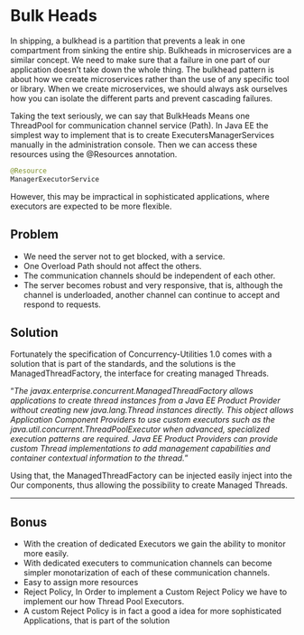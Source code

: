 # Bulk Heads

In shipping, a bulkhead is a partition that prevents a leak in one compartment from sinking the entire ship.
Bulkheads in microservices are a similar concept. We need to make sure that a failure in one part of our application doesn’t take down the whole thing. The bulkhead pattern is about how we create microservices rather than the use of any specific tool or library.
When we create microservices, we should always ask ourselves how you can isolate the different parts and prevent cascading failures.

Taking the text seriously, we can say that BulkHeads Means one ThreadPool for communication channel service (Path).
In Java EE the simplest way to implement that is to create ExecutersManagerServices manually in the administration console. Then we can access these resources using the @Resources annotation.

```Java
@Resource
ManagerExecutorService
```
However, this may be impractical in sophisticated applications, where executors are expected to be more flexible.


## Problem

* We need the server not to get blocked, with a service.
* One Overload Path should not affect the others.
* The communication channels should be independent of each other.
* The server becomes robust and very responsive, that is, although the channel is underloaded, another channel can continue to accept and respond to requests.


## Solution

Fortunately the specification of Concurrency-Utilities 1.0 comes with a solution that is part of the standards, and the solutions is the ManagedThreadFactory, the interface for creating managed Threads.

“_The javax.enterprise.concurrent.ManagedThreadFactory allows applications to create thread instances from a Java EE Product Provider without creating new java.lang.Thread instances directly. This object allows Application Component Providers to use custom executors such as the java.util.concurrent.ThreadPoolExecutor when advanced, specialized execution patterns are required.
Java EE Product Providers can provide custom Thread implementations to add management capabilities and container contextual information to the thread._”

Using that, the ManagedThreadFactory can be injected easily inject into the Our components, thus allowing the possibility to create Managed Threads.

---
## Bonus
* With the creation of dedicated Executors we gain the ability to monitor more easily.
* With dedicated executers to communication channels can become simpler monotarization of each of these communication channels.
* Easy to assign more resources
* Reject Policy, In Order to implement a Custom Reject Policy we have to implement our how Thread Pool Executors.
* A custom Reject Policy is in fact a good a idea for more sophisticated Applications, that is part of the solution

 
 




